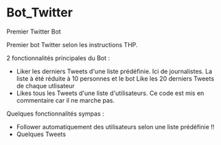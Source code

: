 # Bot_Twitter
Premier Twitter Bot

Premier bot Twitter selon les instructions THP.

2 fonctionnalités principales du Bot :
- Liker les derniers Tweets d'une liste prédéfinie. Ici de journalistes. La liste à été réduite à 10 personnes et le bot Like les 20 derniers Tweets de chaque utlisateur
- Likes tous les Tweets d'une liste d'utilisateurs. Ce code est mis en commentaire car il ne marche pas.

Quelques fonctionnalités sympas :
- Follower automatiquement des utilisateurs selon une liste prédéfinie !!
- Quelques Tweets

